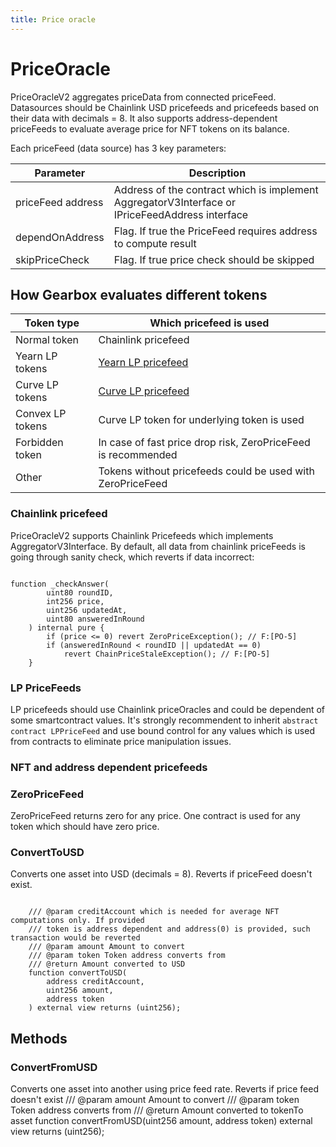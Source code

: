 ```yaml
---
title: Price oracle
---
```


# PriceOracle

PriceOracleV2 aggregates priceData from connected priceFeed. Datasources should be Chainlink USD pricefeeds and pricefeeds based on their data with decimals = 8. It also supports address-dependent priceFeeds to evaluate average price for NFT tokens on its balance.

Each priceFeed (data source) has 3 key parameters:

| Parameter         | Description                                                                                     |
| ----------------- | ----------------------------------------------------------------------------------------------- |
| priceFeed address | Address of the contract which is implement AggregatorV3Interface or IPriceFeedAddress interface |
| dependOnAddress   | Flag. If true the PriceFeed requires address to compute result                                  |
| skipPriceCheck    | Flag. If true price check should be skipped                                                     |

## How Gearbox evaluates different tokens

| Token type       | Which pricefeed is used                                          |
| ---------------- | ---------------------------------------------------------------- |
| Normal token     | Chainlink pricefeed                                              |
| Yearn LP tokens  | [Yearn LP pricefeed](/docs/documentation/oracle/yearn-pricefeed) |
| Curve LP tokens  | [Curve LP pricefeed](/docs/documentation/oracle/curve-pricefeed) |
| Convex LP tokens | Curve LP token for underlying token is used                      |
| Forbidden token  | In case of fast price drop risk, ZeroPriceFeed is recommended    |
| Other            | Tokens without pricefeeds could be used with ZeroPriceFeed       |

### Chainlink pricefeed

PriceOracleV2 supports Chainlink Pricefeeds which implements AggregatorV3Interface. By default, all data from chainlink priceFeeds is going through sanity check, which reverts if data incorrect:

```solidity

function _checkAnswer(
        uint80 roundID,
        int256 price,
        uint256 updatedAt,
        uint80 answeredInRound
    ) internal pure {
        if (price <= 0) revert ZeroPriceException(); // F:[PO-5]
        if (answeredInRound < roundID || updatedAt == 0)
            revert ChainPriceStaleException(); // F:[PO-5]
    }

```

### LP PriceFeeds

LP pricefeeds should use Chainlink priceOracles and could be dependent of some smartcontract values. It's strongly recommendent to inherit `abstract contract LPPriceFeed` and use bound control for any values which is used from contracts to eliminate price manipulation issues.

### NFT and address dependent pricefeeds

### ZeroPriceFeed

ZeroPriceFeed returns zero for any price. One contract is used for any token which should have zero price.

### ConvertToUSD

Converts one asset into USD (decimals = 8). Reverts if priceFeed doesn't exist.

```solidity

    /// @param creditAccount which is needed for average NFT computations only. If provided
    /// token is address dependent and address(0) is provided, such transaction would be reverted
    /// @param amount Amount to convert
    /// @param token Token address converts from
    /// @return Amount converted to USD
    function convertToUSD(
        address creditAccount,
        uint256 amount,
        address token
    ) external view returns (uint256);
```

## Methods

### ConvertFromUSD

Converts one asset into another using price feed rate. Reverts if price feed doesn't exist
/// @param amount Amount to convert
/// @param token Token address converts from
/// @return Amount converted to tokenTo asset
function convertFromUSD(uint256 amount, address token)
external
view
returns (uint256);
